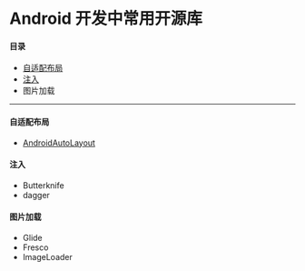 # Android  开发中常用开源库

#### 目录

* [自适配布局](#自适配布局)
* [注入](#注入)
* 图片加载



---

#### 自适配布局

* [AndroidAutoLayout](https://github.com/hongyangAndroid/AndroidAutoLayout)





#### 注入

* Butterknife
* dagger



#### 图片加载

* Glide
* Fresco
* ImageLoader



